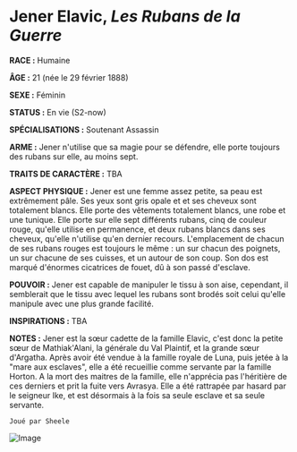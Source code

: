 # Jener Elavic, *Les Rubans de la Guerre*

**RACE :** Humaine

**ÂGE :** 21 (née le 29 février 1888)

**SEXE :** Féminin

**STATUS :** En vie (S2-now)

**SPÉCIALISATIONS :** Soutenant Assassin

**ARME :** Jener n'utilise que sa magie pour se défendre, elle porte toujours des rubans sur elle, au moins sept.

**TRAITS DE CARACTÈRE :** TBA

**ASPECT PHYSIQUE :** Jener est une femme assez petite, sa peau est extrêmement pâle. Ses yeux sont gris opale et et ses cheveux sont totalement blancs. Elle porte des vêtements totalement blancs, une robe et une tunique. Elle porte sur elle sept différents rubans, cinq de couleur rouge, qu'elle utilise en permanence, et deux rubans blancs dans ses cheveux, qu'elle n'utilise qu'en dernier recours. L'emplacement de chacun de ses rubans rouges est toujours le même : un sur chacun des poignets, un sur chacune de ses cuisses, et un autour de son coup. Son dos est marqué d'énormes cicatrices de fouet, dû à son passé d'esclave.

**POUVOIR :** Jener est capable de manipuler le tissu à son aise, cependant, il semblerait que le tissu avec lequel les rubans sont brodés soit celui qu'elle manipule avec une plus grande facilité. 

**INSPIRATIONS :** TBA

**NOTES :** Jener est la sœur cadette de la famille Elavic, c'est donc la petite sœur de Mathiak'Alani, la générale du Val Plaintif, et la grande sœur d'Argatha. Après avoir été vendue à la famille royale de Luna, puis jetée à la "mare aux esclaves", elle a été recueillie comme servante par la famille Horton. A la mort des maitres de la famille, elle n'apprécia pas l'héritière de ces derniers et prit la fuite vers Avrasya. Elle a été rattrapée par hasard par le seigneur Ike, et est désormais à la fois sa seule esclave et sa seule servante.

`Joué par Sheele`

![Image](https://data.enyxia.fr/images/characters/enyxiazero/jener.jpg)
